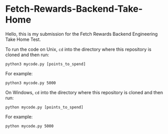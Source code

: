 # Fetch-Rewards-Backend-Take-Home

Hello, this is my submission for the Fetch Rewards Backend Engineering Take Home Test.

To run the code on Unix, `cd` into the directory where this repository is cloned and then run:
```
python3 mycode.py [points_to_spend]
```
For example:
```
python3 mycode.py 5000
```
On Windows, `cd` into the directory where this repository is cloned and then run:
```
python mycode.py [points_to_spend]
```
For example:
```
python mycode.py 5000
```
